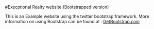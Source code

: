 #Execptional Realty website (Bootstrapped version)

This is an Example website using the twitter bootstrap framework. More information on using Bootstrap can be found at :
[GetBootstrap.com](http://getbootstrap.com)
